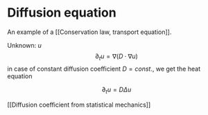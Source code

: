 # Diffusion equation
An example of a [[Conservation law, transport equation]].

Unknown: $u$
$$\partial_t u = \nabla (D\cdot \nabla u)$$in case of constant diffusion coefficient $D=const.$, we get the heat equation

$$\partial_t u = D\Delta u$$

[[Diffusion coefficient from statistical mechanics]]



